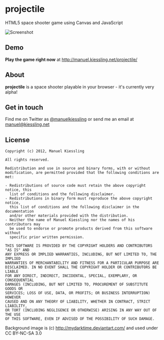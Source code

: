 # projectile
HTML5 space shooter game using Canvas and JavaScript

![Screenshot](http://manuel.kiessling.net/projectile/screenshot.png)


## Demo

__Play the game right now__ at http://manuel.kiessling.net/projectile/

## About

__projectile__ is a space shooter playable in your browser - it's currently very
alpha!


## Get in touch

Find me on Twitter as [@manuelkiessling](https://twitter.com/manuelkiessling)
or send me an email at [manuel@kiessling.net](mailto:manuel@kiessling.net)


## License

    Copyright (c) 2012, Manuel Kiessling

    All rights reserved.

    Redistribution and use in source and binary forms, with or without
    modification, are permitted provided that the following conditions are met:

    - Redistributions of source code must retain the above copyright notice, this
      list of conditions and the following disclaimer.
    - Redistributions in binary form must reproduce the above copyright notice,
      this list of conditions and the following disclaimer in the documentation
      and/or other materials provided with the distribution.
    - Neither the name of Manuel Kiessling nor the names of his contributors may
      be used to endorse or promote products derived from this software without
      specific prior written permission.

    THIS SOFTWARE IS PROVIDED BY THE COPYRIGHT HOLDERS AND CONTRIBUTORS "AS IS" AND
    ANY EXPRESS OR IMPLIED WARRANTIES, INCLUDING, BUT NOT LIMITED TO, THE IMPLIED
    WARRANTIES OF MERCHANTABILITY AND FITNESS FOR A PARTICULAR PURPOSE ARE
    DISCLAIMED. IN NO EVENT SHALL THE COPYRIGHT HOLDER OR CONTRIBUTORS BE LIABLE
    FOR ANY DIRECT, INDIRECT, INCIDENTAL, SPECIAL, EXEMPLARY, OR CONSEQUENTIAL
    DAMAGES (INCLUDING, BUT NOT LIMITED TO, PROCUREMENT OF SUBSTITUTE GOODS OR
    SERVICES; LOSS OF USE, DATA, OR PROFITS; OR BUSINESS INTERRUPTION) HOWEVER
    CAUSED AND ON ANY THEORY OF LIABILITY, WHETHER IN CONTRACT, STRICT LIABILITY,
    OR TORT (INCLUDING NEGLIGENCE OR OTHERWISE) ARISING IN ANY WAY OUT OF THE USE
    OF THIS SOFTWARE, EVEN IF ADVISED OF THE POSSIBILITY OF SUCH DAMAGE.

Background image is (c) http://mydarktime.deviantart.com/ and used under
CC BY-NC-SA 3.0
